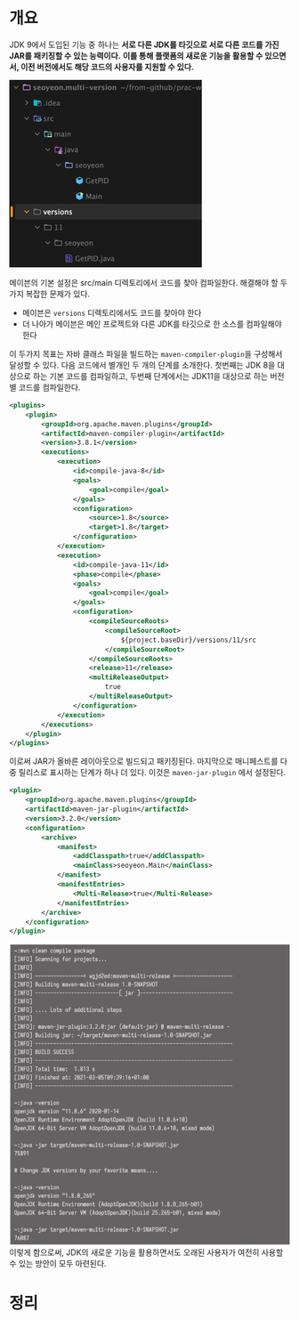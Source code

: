 <!-- Date: 2025-01-25 -->
<!-- Update Date: 2025-01-26 -->
<!-- File ID: 05c89999-dfc0-49d0-8ca1-7acd851cca22 -->
<!-- Author: Seoyeon Jang -->

# 개요

JDK 9에서 도입된 기능 중 하나는 **서로 다른 JDK를 타깃으로 서로 다른 코드를 가진 JAR를 패키징할 수 있는 능력이다.** **이를 통해 플랫폼의 새로운 기능을 활용할 수 있으면서, 이전 버전에서도 해당
코드의 사용자를 지원할 수 있다.**

![](.11_2_10_메이븐에서의_다중_릴리스_JAR_images/57e675d8.png)

메이븐의 기본 설정은 src/main 디렉토리에서 코드를 찾아 컴파일한다. 해결해야 할 두 가지 복잡한 문제가 있다.
- 메이븐은 `versions` 디렉토리에서도 코드를 찾아야 한다
- 더 나아가 메이븐은 메인 프로젝트와 다른 JDK를 타깃으로 한 소스를 컴파일해야 한다

이 두가지 목표는 자바 클래스 파일을 빌드하는 `maven-compiler-plugin`을 구성해서 달성할 수 있다. 다음 코드에서 별개인 두 개의 <execution> 단계를 소개한다. 첫번째는 JDK 8을 대상으로 하는 기본 코드를 컴파일하고, 두번째 단계에서는 JDK11을 대상으로 하는 버전별 코드를 컴파일한다.

```xml
<plugins>
    <plugin>
        <groupId>org.apache.maven.plugins</groupId>
        <artifactId>maven-compiler-plugin</artifactId>
        <version>3.8.1</version>
        <executions>
            <execution>
                <id>compile-java-8</id>
                <goals>
                    <goal>compile</goal>
                </goals>
                <configuration>
                    <source>1.8</source>
                    <target>1.8</target>
                </configuration>
            </execution>
            <execution>
                <id>compile-java-11</id>
                <phase>compile</phase>
                <goals>
                    <goal>compile</goal>
                </goals>
                <configuration>
                    <compileSourceRoots>
                        <compileSourceRoot>
                            ${project.baseDir}/versions/11/src
                        </compileSourceRoot>
                    </compileSourceRoots>
                    <release>11</release>
                    <multiReleaseOutput>
                        true
                    </multiReleaseOutput>
                </configuration>
            </execution>
        </executions>
    </plugin>
</plugins>
```
이로써 JAR가 올바른 레이아웃으로 빌드되고 패키징된다. 마지막으로 매니페스트를 다중 릴리스로 표시하는 단계가 하나 더 있다. 이것은 `maven-jar-plugin` 에서 설정된다.

```xml
<plugin>
    <groupId>org.apache.maven.plugins</groupId>
    <artifactId>maven-jar-plugin</artifactId>
    <version>3.2.0</version>
    <configuration>
        <archive>
            <manifest>
                <addClasspath>true</addClasspath>
                <mainClass>seoyeon.Main</mainClass>
            </manifest>
            <manifestEntries>
                <Multi-Release>true</Multi-Release>
            </manifestEntries>
        </archive>
    </configuration>
</plugin>
```

![](.11_2_10_메이븐에서의_다중_릴리스_JAR_images/c017f096.png)
이렇게 함으로써, JDK의 새로운 기능을 활용하면서도 오래된 사용자가 여전히 사용할 수 있는 방안이 모두 마련된다.

# 정리


